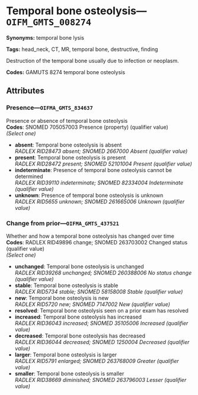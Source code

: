 # Temporal bone osteolysis—`OIFM_GMTS_008274`

**Synonyms:** temporal bone lysis

**Tags:** head_neck, CT, MR, temporal bone, destructive, finding

Destruction of the temporal bone usually due to infection or neoplasm.

**Codes:** GAMUTS 8274 temporal bone osteolysis

## Attributes

### Presence—`OIFMA_GMTS_834637`

Presence or absence of temporal bone osteolysis  
**Codes**: SNOMED 705057003 Presence (property) (qualifier value)  
*(Select one)*

- **absent**: Temporal bone osteolysis is absent  
_RADLEX RID28473 absent; SNOMED 2667000 Absent (qualifier value)_
- **present**: Temporal bone osteolysis is present  
_RADLEX RID28472 present; SNOMED 52101004 Present (qualifier value)_
- **indeterminate**: Presence of temporal bone osteolysis cannot be determined  
_RADLEX RID39110 indeterminate; SNOMED 82334004 Indeterminate (qualifier value)_
- **unknown**: Presence of temporal bone osteolysis is unknown  
_RADLEX RID5655 unknown; SNOMED 261665006 Unknown (qualifier value)_

### Change from prior—`OIFMA_GMTS_437521`

Whether and how a temporal bone osteolysis has changed over time  
**Codes**: RADLEX RID49896 change; SNOMED 263703002 Changed status (qualifier value)  
*(Select one)*

- **unchanged**: Temporal bone osteolysis is unchanged  
_RADLEX RID39268 unchanged; SNOMED 260388006 No status change (qualifier value)_
- **stable**: Temporal bone osteolysis is stable  
_RADLEX RID5734 stable; SNOMED 58158008 Stable (qualifier value)_
- **new**: Temporal bone osteolysis is new  
_RADLEX RID5720 new; SNOMED 7147002 New (qualifier value)_
- **resolved**: Temporal bone osteolysis seen on a prior exam has resolved  
- **increased**: Temporal bone osteolysis has increased  
_RADLEX RID36043 increased; SNOMED 35105006 Increased (qualifier value)_
- **decreased**: Temporal bone osteolysis has decreased  
_RADLEX RID36044 decreased; SNOMED 1250004 Decreased (qualifier value)_
- **larger**: Temporal bone osteolysis is larger  
_RADLEX RID5791 enlarged; SNOMED 263768009 Greater (qualifier value)_
- **smaller**: Temporal bone osteolysis is smaller  
_RADLEX RID38669 diminished; SNOMED 263796003 Lesser (qualifier value)_
